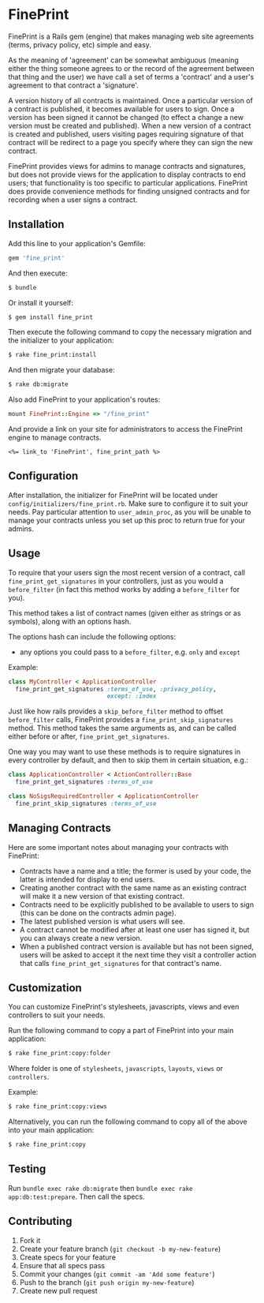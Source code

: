 # FinePrint

FinePrint is a Rails gem (engine) that makes managing web site agreements (terms, privacy policy, etc) simple and easy.

As the meaning of 'agreement' can be somewhat ambiguous (meaning either the thing someone agrees to or the record of the agreement between that thing and the user) we have call a set of terms a 'contract' and a user's agreement to that contract a 'signature'.

A version history of all contracts is maintained.  Once a particular version of a contract is published, it becomes available for users to sign.  Once a version has been signed it cannot be changed (to effect a change a new version must be created and published).  When a new version of a contract is created and published, users visiting pages requiring signature of that contract will be redirect to a page you specify where they can sign the new contract.

FinePrint provides views for admins to manage contracts and signatures, but does not provide views for the application to display contracts to end users; that functionality is too specific to particular applications.  FinePrint does provide convenience methods for finding unsigned contracts and for recording when a user signs a contract.  

## Installation

Add this line to your application's Gemfile:

```rb
gem 'fine_print'
```

And then execute:

```sh
$ bundle
```

Or install it yourself:

```sh
$ gem install fine_print
```

Then execute the following command to copy the necessary migration and the initializer to your application:

```sh
$ rake fine_print:install
```

And then migrate your database:

```sh
$ rake db:migrate
```

Also add FinePrint to your application's routes:

```rb
mount FinePrint::Engine => "/fine_print"
```

And provide a link on your site for administrators to access the FinePrint engine to manage contracts.

```erb
<%= link_to 'FinePrint', fine_print_path %>
```

## Configuration

After installation, the initializer for FinePrint will be located under `config/initializers/fine_print.rb`.
Make sure to configure it to suit your needs.
Pay particular attention to `user_admin_proc`, as you will be unable to manage your contracts unless you set up this proc to return true for your admins.

## Usage

To require that your users sign the most recent version of a contract, call 
`fine_print_get_signatures` in your controllers, just as you would a 
`before_filter` (in fact this method works by adding a `before_filter` for you).

This method takes a list of contract names (given either as strings or as 
symbols), along with an options hash.

The options hash can include the following options:

- any options you could pass to a `before_filter`, e.g. `only` and `except`

Example:

```rb
class MyController < ApplicationController
  fine_print_get_signatures :terms_of_use, :privacy_policy,
                            except: :index
```

Just like how rails provides a `skip_before_filter` method to offset `before_filter` calls, 
FinePrint provides a `fine_print_skip_signatures` method.  This method takes the same 
arguments as, and can be called either before or after, `fine_print_get_signatures`.  

One way you may want to use these methods is to require signatures in every controller 
by default, and then to skip them in certain situation, e.g.:

```rb
class ApplicationController < ActionController::Base
  fine_print_get_signatures :terms_of_use
```

```rb
class NoSigsRequiredController < ApplicationController
  fine_print_skip_signatures :terms_of_use
```

## Managing Contracts

Here are some important notes about managing your contracts with FinePrint:

- Contracts have a name and a title; the former is used by your code, the latter 
is intended for display to end users.
- Creating another contract with the same name as an existing contract will make it a new version of that existing contract.
- Contracts need to be explicitly published to be available to users to sign (this can be done on the contracts admin page).
- The latest published version is what users will see.
- A contract cannot be modified after at least one user has signed it, but you can always create a new version.
- When a published contract version is available but has not been signed, users will be asked to accept it the next time they visit a controller action that calls `fine_print_get_signatures` for that contract's name.

## Customization

You can customize FinePrint's stylesheets, javascripts, views and even controllers to suit your needs.

Run the following command to copy a part of FinePrint into your main application:

```sh
$ rake fine_print:copy:folder
```

Where folder is one of `stylesheets`, `javascripts`, `layouts`, `views` or `controllers`.

Example:

```sh
$ rake fine_print:copy:views
```

Alternatively, you can run the following command to copy all of the above into your main application:

```sh
$ rake fine_print:copy
```

## Testing

Run `bundle exec rake db:migrate` then `bundle exec rake app:db:test:prepare`.  Then call the specs.

## Contributing

1. Fork it
2. Create your feature branch (`git checkout -b my-new-feature`)
3. Create specs for your feature
4. Ensure that all specs pass
5. Commit your changes (`git commit -am 'Add some feature'`)
6. Push to the branch (`git push origin my-new-feature`)
7. Create new pull request
